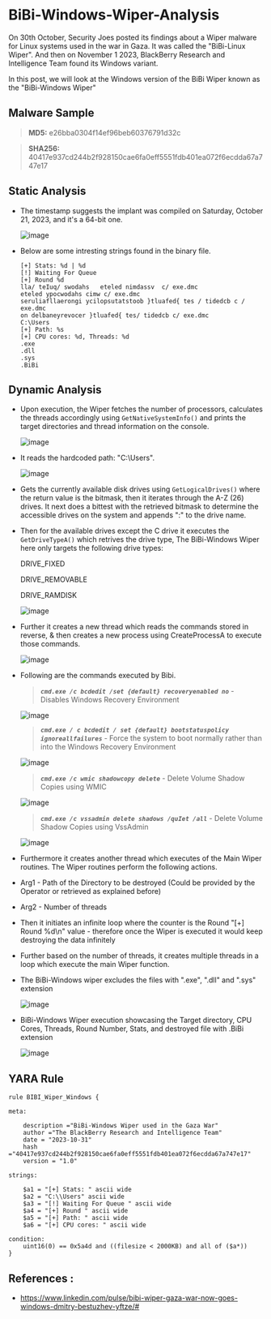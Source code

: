 # BiBi-Windows-Wiper-Analysis

On 30th October, Security Joes posted its findings about a Wiper malware for Linux systems used in the war in Gaza. It was called the "BiBi-Linux Wiper". And then on November 1 2023, BlackBerry Research and Intelligence Team found its Windows variant.

In this post, we will look at the Windows version of the BiBi Wiper known as the "BiBi-Windows Wiper"

## Malware Sample

> **MD5:** e26bba0304f14ef96beb60376791d32c

> **SHA256:** 40417e937cd244b2f928150cae6fa0eff5551fdb401ea072f6ecdda67a747e17

## Static Analysis

- The timestamp suggests the implant was compiled on Saturday, October 21, 2023, and it's a 64-bit one.

  ![image](https://github.com/RanjitPatil/BiBi-Wiper/assets/43460691/9251f133-59dc-41e5-bfef-c186bdbbe429)

- Below are some intresting strings found in the binary file.

  ```
  [+] Stats: %d | %d
  [!] Waiting For Queue
  [+] Round %d
  lla/ teIuq/ swodahs   eteled nimdassv  c/ exe.dmc
  eteled ypocwodahs cimw c/ exe.dmc
  seruliafllaerongi ycilopsutatstoob }tluafed{ tes / tidedcb c / exe.dmc
  on delbaneyrevocer }tluafed{ tes/ tidedcb c/ exe.dmc
  C:\Users
  [+] Path: %s
  [+] CPU cores: %d, Threads: %d
  .exe
  .dll
  .sys
  .BiBi
  
  ```
  
## Dynamic Analysis 

- Upon execution, the Wiper fetches the number of processors, calculates the threads accordingly using ```GetNativeSystemInfo()``` and prints the target directories and thread information on the console.

  ![image](https://github.com/RanjitPatil/BiBi-Wiper/assets/43460691/6e861f06-9bfa-484b-8e33-9fe210bf5080)

- It reads the hardcoded path: "C:\Users".

  ![image](https://github.com/RanjitPatil/BiBi-Wiper/assets/43460691/2ffc724a-5589-4908-aba7-97d85b3947d8)

- Gets the currently available disk drives using ```GetLogicalDrives()``` where the return value is the bitmask, then it iterates through the A-Z (26) drives. It next does a bittest with the retrieved bitmask to determine the accessible drives on the system and appends ":\" to the drive name.

- Then for the available drives except the C drive it executes the ```GetDriveTypeA()``` which retrives the drive type, The BiBi-Windows Wiper here only targets the following drive types:

  DRIVE_FIXED
  
  DRIVE_REMOVABLE
  
  DRIVE_RAMDISK
  
  ![image](https://github.com/RanjitPatil/BiBi-Wiper/assets/43460691/17c36a31-5357-47c1-9808-d81c5152d290)

- Further it creates a new thread which reads the commands stored in reverse, & then creates a new process using CreateProcessA to execute those commands. 

  ![image](https://github.com/RanjitPatil/BiBi-Wiper/assets/43460691/58b8cf73-4814-4d49-8f21-4e5cc5281e61)

- Following are the commands executed by Bibi.

    > ***`cmd.exe /c bcdedit /set {default} recoveryenabled no`*** - Disables Windows Recovery Environment
    
  ![image](https://github.com/RanjitPatil/BiBi-Wiper/assets/43460691/e46067ef-fec9-49fb-9f9d-501d8f831e30)
    
    > ***`cmd.exe / c bcdedit / set {default} bootstatuspolicy ignoreallfailures`*** - Force the system to boot normally rather than into the Windows Recovery Environment

  ![image](https://github.com/RanjitPatil/BiBi-Wiper/assets/43460691/4703d6f2-c279-42d3-99a5-82e93058c994)
    
    > ***`cmd.exe /c wmic shadowcopy delete`*** - Delete Volume Shadow Copies using WMIC
    
  ![image](https://github.com/RanjitPatil/BiBi-Wiper/assets/43460691/dd7ff501-a1b8-4798-992a-a2e9bc1afb4e)

    > ***`cmd.exe /c vssadmin delete shadows /quIet /all`*** - Delete Volume Shadow Copies using VssAdmin

  ![image](https://github.com/RanjitPatil/BiBi-Wiper/assets/43460691/ff89dacb-12ef-47fd-9086-21d26c15256b)

 -  Furthermore it creates another thread which executes of the Main Wiper routines. The Wiper routines perform the following actions.

 -  Arg1 - Path of the Directory to be destroyed (Could be provided by the Operator or retrieved as explained before)

 -  Arg2 - Number of threads

 -  Then it initiates an infinite loop where the counter is the Round "[+] Round %d\n" value - therefore once the Wiper is executed it would keep destroying the data infinitely

 -  Further based on the number of threads, it creates multiple threads in a loop which execute the main Wiper function.

 -  The BiBi-Windows wiper excludes the files with ".exe", ".dll" and ".sys" extension

    ![image](https://github.com/RanjitPatil/BiBi-Wiper/assets/43460691/fa9c594d-d9d0-4329-a369-7b7877436fd0)

-  BiBi-Windows Wiper execution showcasing the Target directory, CPU Cores, Threads, Round Number, Stats, and destroyed file with .BiBi extension

    ![image](https://github.com/RanjitPatil/BiBi-Wiper/assets/43460691/d8e78456-66a9-47fd-a73e-ada5faf7bb9a)



## YARA Rule

```
rule BIBI_Wiper_Windows {

meta:

    description ="BiBi-Windows Wiper used in the Gaza War"
    author ="The BlackBerry Research and Intelligence Team"
    date = "2023-10-31"
    hash ="40417e937cd244b2f928150cae6fa0eff5551fdb401ea072f6ecdda67a747e17"
    version = "1.0"

strings:
    
    $a1 = "[+] Stats: " ascii wide 
    $a2 = "C:\\Users" ascii wide 
    $a3 = "[!] Waiting For Queue " ascii wide
    $a4 = "[+] Round " ascii wide
    $a5 = "[+] Path: " ascii wide
    $a6 = "[+] CPU cores: " ascii wide

condition:
    uint16(0) == 0x5a4d and ((filesize < 2000KB) and all of ($a*))
}

```

## References :

- https://www.linkedin.com/pulse/bibi-wiper-gaza-war-now-goes-windows-dmitry-bestuzhev-yftze/#
